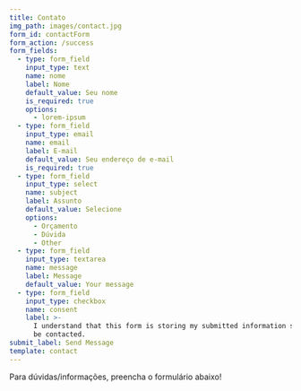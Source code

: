 ```yaml
---
title: Contato
img_path: images/contact.jpg
form_id: contactForm
form_action: /success
form_fields:
  - type: form_field
    input_type: text
    name: nome
    label: Nome
    default_value: Seu nome
    is_required: true
    options:
      - lorem-ipsum
  - type: form_field
    input_type: email
    name: email
    label: E-mail
    default_value: Seu endereço de e-mail
    is_required: true
  - type: form_field
    input_type: select
    name: subject
    label: Assunto
    default_value: Selecione
    options:
      - Orçamento
      - Dúvida
      - Other
  - type: form_field
    input_type: textarea
    name: message
    label: Message
    default_value: Your message
  - type: form_field
    input_type: checkbox
    name: consent
    label: >-
      I understand that this form is storing my submitted information so I can
      be contacted.
submit_label: Send Message
template: contact
---
```

Para dúvidas/informações, preencha o formulário abaixo!
